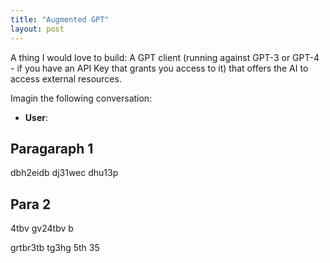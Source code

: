 ```yaml
---
title: "Augmented GPT"
layout: post
---
```


A thing I would love to build: A GPT client (running against GPT-3 or GPT-4 - if you have an API Key that grants you access to it) that offers the AI to access external resources.

Imagin the following conversation:

* **User**: 

## Paragaraph 1
dbh2eidb 
dj31wec
dhu13p


## Para 2
4tbv
gv24tbv
b

grtbr3tb tg3hg 5th 35